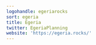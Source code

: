 ```yaml
---
logohandle: egeriarocks
sort: egeria
title: Egeria
twitter: EgeriaPlanning
website: 'https://egeria.rocks/'
---
```

